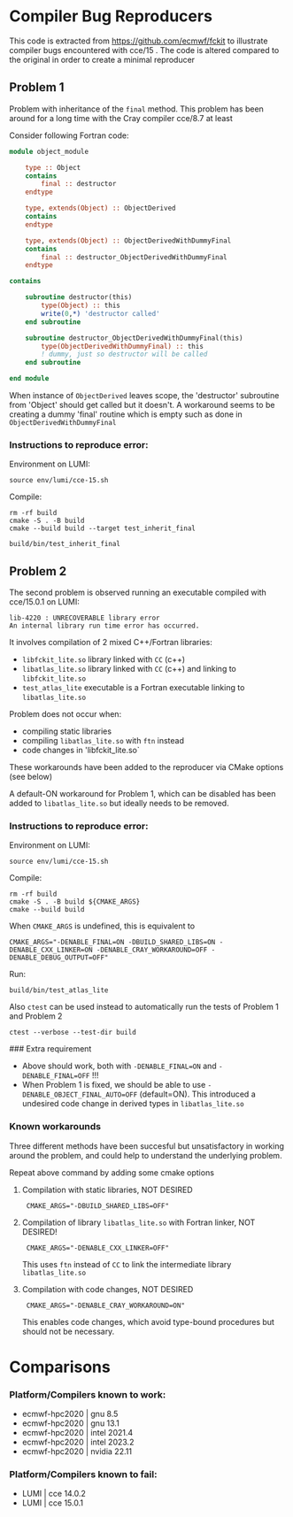 # Compiler Bug Reproducers

This code is extracted from https://github.com/ecmwf/fckit to illustrate compiler bugs encountered with cce/15 .
The code is altered compared to the original in order to create a minimal reproducer

## Problem 1

Problem with inheritance of the `final` method.
This problem has been around for a long time with the Cray compiler cce/8.7 at least

Consider following Fortran code:

```f90
module object_module

    type :: Object
    contains
        final :: destructor
    endtype

    type, extends(Object) :: ObjectDerived
    contains
    endtype

    type, extends(Object) :: ObjectDerivedWithDummyFinal
    contains
        final :: destructor_ObjectDerivedWithDummyFinal
    endtype

contains

    subroutine destructor(this)
        type(Object) :: this
        write(0,*) 'destructor called'
    end subroutine

    subroutine destructor_ObjectDerivedWithDummyFinal(this)
        type(ObjectDerivedWithDummyFinal) :: this
        ! dummy, just so destructor will be called
    end subroutine

end module
```

When instance of `ObjectDerived` leaves scope, the 'destructor' subroutine from 'Object' should get called but it doesn't.
A workaround seems to be creating a dummy 'final' routine which is empty such as done in `ObjectDerivedWithDummyFinal`

### Instructions to reproduce error:

Environment on LUMI:

    source env/lumi/cce-15.sh

Compile:

    rm -rf build
    cmake -S . -B build
    cmake --build build --target test_inherit_final

    build/bin/test_inherit_final


## Problem 2

The second problem is observed running an executable compiled with cce/15.0.1 on LUMI:

    lib-4220 : UNRECOVERABLE library error
    An internal library run time error has occurred.

It involves compilation of 2 mixed C++/Fortran libraries:

- `libfckit_lite.so` library linked with `CC` (c++)
- `libatlas_lite.so` library linked with `CC` (c++) and linking to `libfckit_lite.so`
- `test_atlas_lite`  executable is a Fortran executable linking to `libatlas_lite.so`

Problem does not occur when:

- compiling static libraries
- compiling `libatlas_lite.so` with `ftn` instead
- code changes in 'libfckit_lite.so`

These workarounds have been added to the reproducer via CMake options (see below)

A default-ON workaround for Problem 1, which can be disabled has been added to `libatlas_lite.so`
but ideally needs to be removed.

### Instructions to reproduce error:

Environment on LUMI:

    source env/lumi/cce-15.sh

Compile:

    rm -rf build
    cmake -S . -B build ${CMAKE_ARGS}
    cmake --build build

When `CMAKE_ARGS` is undefined, this is equivalent to

    CMAKE_ARGS="-DENABLE_FINAL=ON -DBUILD_SHARED_LIBS=ON -DENABLE_CXX_LINKER=ON -DENABLE_CRAY_WORKAROUND=OFF -DENABLE_DEBUG_OUTPUT=OFF"

Run:

    build/bin/test_atlas_lite

Also `ctest` can be used instead to automatically run the tests of Problem 1 and Problem 2

    ctest --verbose --test-dir build

### Extra requirement

- Above should work, both with `-DENABLE_FINAL=ON` and `-DENABLE_FINAL=OFF` !!!
- When Problem 1 is fixed, we should be able to use `-DENABLE_OBJECT_FINAL_AUTO=OFF` (default=ON).
  This introduced a undesired code change in derived types in `libatlas_lite.so`

### Known workarounds

Three different methods have been succesful but unsatisfactory in working around the problem, and could help to
understand the underlying problem.

Repeat above command by adding some cmake options 

1. Compilation with static libraries, NOT DESIRED

        CMAKE_ARGS="-DBUILD_SHARED_LIBS=OFF"

2. Compilation of library `libatlas_lite.so` with Fortran linker, NOT DESIRED!

        CMAKE_ARGS="-DENABLE_CXX_LINKER=OFF"

    This uses `ftn` instead of `CC` to link the intermediate library `libatlas_lite.so`

3. Compilation with code changes, NOT DESIRED

        CMAKE_ARGS="-DENABLE_CRAY_WORKAROUND=ON"

   This enables code changes, which avoid type-bound procedures but should not be necessary.

# Comparisons

### Platform/Compilers known to work:

- ecmwf-hpc2020 | gnu 8.5
- ecmwf-hpc2020 | gnu 13.1
- ecmwf-hpc2020 | intel 2021.4
- ecmwf-hpc2020 | intel 2023.2
- ecmwf-hpc2020 | nvidia 22.11

### Platform/Compilers known to fail:

- LUMI | cce 14.0.2
- LUMI | cce 15.0.1
